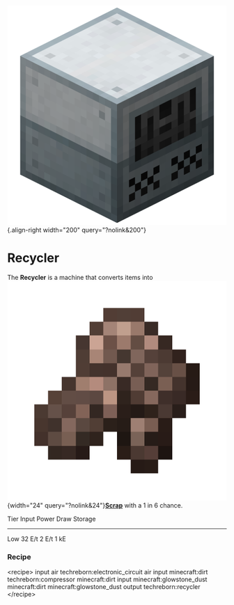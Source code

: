 ![Recycler](/media/mods/techreborn/recycler.png){.align-right width="200" query="?nolink&200"}

# Recycler

The **Recycler** is a machine that converts items into ![Scrap](/media/mods/techreborn/scrap.png){width="24" query="?nolink&24"}**[Scrap](/items/part/scrap)** with a 1 in 6 chance.

  Tier   Input    Power Draw   Storage
  ------ -------- ------------ ---------
  Low    32 E/t   2 E/t        1 kE

### Recipe

\<recipe\> input air techreborn:electronic_circuit air input minecraft:dirt techreborn:compressor minecraft:dirt input minecraft:glowstone_dust minecraft:dirt minecraft:glowstone_dust output techreborn:recycler \</recipe\>

